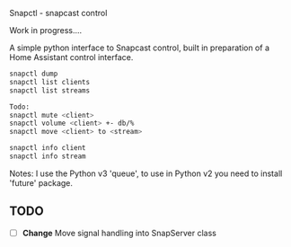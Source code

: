 Snapctl - snapcast control

Work in progress....

A simple python interface to Snapcast control, built
in preparation of a Home Assistant control interface.

```sh
snapctl dump
snapctl list clients
snapctl list streams

Todo:
snapctl mute <client>
snapctl volume <client> +- db/%
snapctl move <client> to <stream>

snapctl info client
snapctl info stream
```

Notes:
I use the Python v3 'queue', to use in Python v2 you need to install 'future' package.


TODO
----
- [ ] **Change** Move signal handling into SnapServer class
